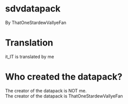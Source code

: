 # sdvdatapack
By ThatOneStardewVallyeFan
# Translation
it_IT is translated by me
# Who created the datapack?
The creator of the datapack is NOT me.                                                                                           
The creator of the datapack is ThatOneStardewVallyeFan
